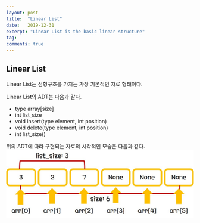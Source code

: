 ```yaml
---
layout: post
title:  "Linear List"
date:   2019-12-31
excerpt: "Linear List is the basic linear structure"
tag:
comments: true
---
```


## Linear List

Linear List는 선형구조를 가지는 가장 기본적인 자료 형태이다.

Linear List의 ADT는 다음과 같다.

-  type array[size]
-  int list_size
-  void insert(type element, int position)
-  void delete(type element, int position)
-  int list_size()

위의 ADT에 따라 구현되는 자료의 시각적인 모습은 다음과 같다.
![datastructure](./../assets/img/Linear_List.jpg)
